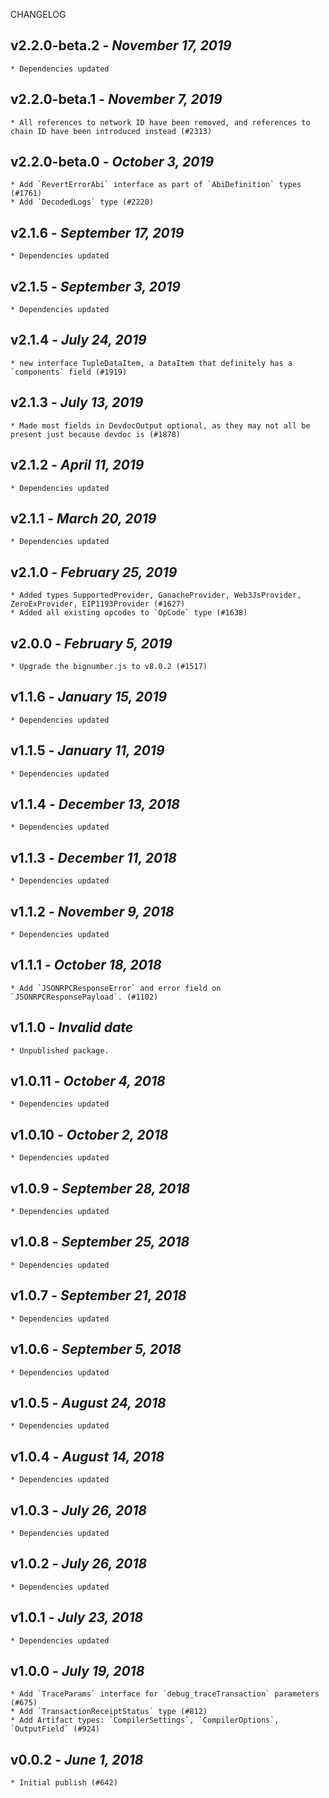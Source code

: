 <!--
changelogUtils.file is auto-generated using the monorepo-scripts package. Don't edit directly.
Edit the package's CHANGELOG.json file only.
-->

CHANGELOG

## v2.2.0-beta.2 - _November 17, 2019_

    * Dependencies updated

## v2.2.0-beta.1 - _November 7, 2019_

    * All references to network ID have been removed, and references to chain ID have been introduced instead (#2313)

## v2.2.0-beta.0 - _October 3, 2019_

    * Add `RevertErrorAbi` interface as part of `AbiDefinition` types (#1761)
    * Add `DecodedLogs` type (#2220)

## v2.1.6 - _September 17, 2019_

    * Dependencies updated

## v2.1.5 - _September 3, 2019_

    * Dependencies updated

## v2.1.4 - _July 24, 2019_

    * new interface TupleDataItem, a DataItem that definitely has a `components` field (#1919)

## v2.1.3 - _July 13, 2019_

    * Made most fields in DevdocOutput optional, as they may not all be present just because devdoc is (#1878)

## v2.1.2 - _April 11, 2019_

    * Dependencies updated

## v2.1.1 - _March 20, 2019_

    * Dependencies updated

## v2.1.0 - _February 25, 2019_

    * Added types SupportedProvider, GanacheProvider, Web3JsProvider, ZeroExProvider, EIP1193Provider (#1627)
    * Added all existing opcodes to `OpCode` type (#1638)

## v2.0.0 - _February 5, 2019_

    * Upgrade the bignumber.js to v8.0.2 (#1517)

## v1.1.6 - _January 15, 2019_

    * Dependencies updated

## v1.1.5 - _January 11, 2019_

    * Dependencies updated

## v1.1.4 - _December 13, 2018_

    * Dependencies updated

## v1.1.3 - _December 11, 2018_

    * Dependencies updated

## v1.1.2 - _November 9, 2018_

    * Dependencies updated

## v1.1.1 - _October 18, 2018_

    * Add `JSONRPCResponseError` and error field on `JSONRPCResponsePayload`. (#1102)

## v1.1.0 - _Invalid date_

    * Unpublished package.

## v1.0.11 - _October 4, 2018_

    * Dependencies updated

## v1.0.10 - _October 2, 2018_

    * Dependencies updated

## v1.0.9 - _September 28, 2018_

    * Dependencies updated

## v1.0.8 - _September 25, 2018_

    * Dependencies updated

## v1.0.7 - _September 21, 2018_

    * Dependencies updated

## v1.0.6 - _September 5, 2018_

    * Dependencies updated

## v1.0.5 - _August 24, 2018_

    * Dependencies updated

## v1.0.4 - _August 14, 2018_

    * Dependencies updated

## v1.0.3 - _July 26, 2018_

    * Dependencies updated

## v1.0.2 - _July 26, 2018_

    * Dependencies updated

## v1.0.1 - _July 23, 2018_

    * Dependencies updated

## v1.0.0 - _July 19, 2018_

    * Add `TraceParams` interface for `debug_traceTransaction` parameters (#675)
    * Add `TransactionReceiptStatus` type (#812)
    * Add Artifact types: `CompilerSettings`, `CompilerOptions`, `OutputField` (#924)

## v0.0.2 - _June 1, 2018_

    * Initial publish (#642)
